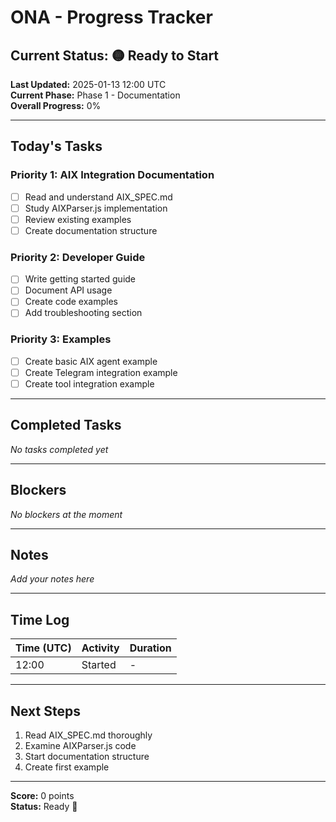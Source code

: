 # ONA - Progress Tracker

## Current Status: 🟡 Ready to Start

**Last Updated:** 2025-01-13 12:00 UTC  
**Current Phase:** Phase 1 - Documentation  
**Overall Progress:** 0%

---

## Today's Tasks

### Priority 1: AIX Integration Documentation
- [ ] Read and understand AIX_SPEC.md
- [ ] Study AIXParser.js implementation
- [ ] Review existing examples
- [ ] Create documentation structure

### Priority 2: Developer Guide
- [ ] Write getting started guide
- [ ] Document API usage
- [ ] Create code examples
- [ ] Add troubleshooting section

### Priority 3: Examples
- [ ] Create basic AIX agent example
- [ ] Create Telegram integration example
- [ ] Create tool integration example

---

## Completed Tasks

_No tasks completed yet_

---

## Blockers

_No blockers at the moment_

---

## Notes

_Add your notes here_

---

## Time Log

| Time (UTC) | Activity | Duration |
|------------|----------|----------|
| 12:00 | Started | - |

---

## Next Steps

1. Read AIX_SPEC.md thoroughly
2. Examine AIXParser.js code
3. Start documentation structure
4. Create first example

---

**Score:** 0 points  
**Status:** Ready 🚀
